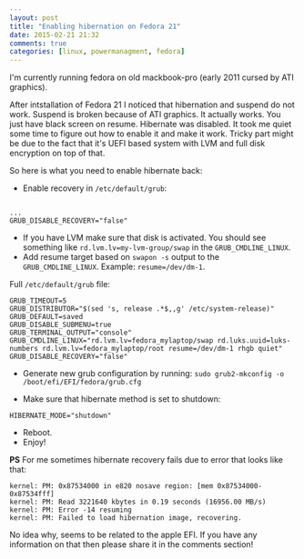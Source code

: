 ```yaml
---
layout: post
title: "Enabling hibernation on Fedora 21"
date: 2015-02-21 21:32
comments: true
categories: [linux, powermanagment, fedora]
---
```


I'm currently running fedora on old mackbook-pro (early 2011 cursed by ATI graphics).

After intstallation of Fedora 21 I noticed that hibernation and suspend do not work.
Suspend is broken because of ATI graphics.
It actually works. You just have black screen on resume.
Hibernate was disabled. It took me quiet some time to figure out how to enable it and make it work.
Tricky part might be due to the fact that it's UEFI based system with LVM and full disk encryption on top of that.

So here is what you need to enable hibernate back:

<!--more-->

* Enable recovery in `/etc/default/grub`:

```text /etc/default/grub

...
GRUB_DISABLE_RECOVERY="false"
```

* If you have LVM make sure that disk is activated. You should see something like `rd.lvm.lv=my-lvm-group/swap` in the `GRUB_CMDLINE_LINUX`.
* Add resume target based on `swapon -s` output to the `GRUB_CMDLINE_LINUX`. Example: `resume=/dev/dm-1`.

Full `/etc/default/grub` file:

```text /etc/default/grub
GRUB_TIMEOUT=5
GRUB_DISTRIBUTOR="$(sed 's, release .*$,,g' /etc/system-release)"
GRUB_DEFAULT=saved
GRUB_DISABLE_SUBMENU=true
GRUB_TERMINAL_OUTPUT="console"
GRUB_CMDLINE_LINUX="rd.lvm.lv=fedora_mylaptop/swap rd.luks.uuid=luks-numbers rd.lvm.lv=fedora_mylaptop/root resume=/dev/dm-1 rhgb quiet"
GRUB_DISABLE_RECOVERY="false"
```

* Generate new grub configuration by running: `sudo grub2-mkconfig -o /boot/efi/EFI/fedora/grub.cfg`

* Make sure that hibernate method is set to shutdown:

```text /etc/pm/config.d/defaults
HIBERNATE_MODE="shutdown"
```

* Reboot.
* Enjoy!

**PS** For me sometimes hibernate recovery fails due to error that looks like that:

```text
kernel: PM: 0x87534000 in e820 nosave region: [mem 0x87534000-0x87534fff]
kernel: PM: Read 3221640 kbytes in 0.19 seconds (16956.00 MB/s)
kernel: PM: Error -14 resuming
kernel: PM: Failed to load hibernation image, recovering.
```

No idea why, seems to be related to the apple EFI.
If you have any information on that then please share it in the comments section!
